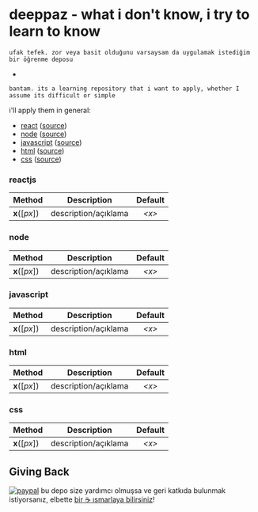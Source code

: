 deeppaz - what i don't know, i try to learn to know
=======================


```
ufak tefek. zor veya basit olduğunu varsaysam da uygulamak istediğim bir öğrenme deposu
```
-
```
bantam. its a learning repository that i want to apply, whether I assume its difficult or simple
```

i'll apply them in general:
* [react](https://www.30secondsofcode.org/) ([source](https://github.com/30-seconds/30-seconds-of-react))
* [node](https://www.30secondsofcode.org/) ([source](https://github.com/30-seconds/30-seconds-of-code))
* [javascript](https://www.30secondsofcode.org/) ([source](https://github.com/30-seconds/30-seconds-of-code))
* [html](https://www.30secondsofcode.org/) ([source](https://github.com/30-seconds/30-seconds-of-interviews))
* [css](https://www.30secondsofcode.org/) ([source](https://github.com/30-seconds/30-seconds-of-css))



### reactjs

| Method | Description | Default |
| --- | --- | :--: |
| <b>x</b>([<i>px</i>]) | description/açıklama | *&lt;x&gt;* |



### node

| Method | Description | Default |
| --- | --- | :--: |
| <b>x</b>([<i>px</i>]) | description/açıklama | *&lt;x&gt;* |



### javascript

| Method | Description | Default |
| --- | --- | :--: |
| <b>x</b>([<i>px</i>]) | description/açıklama | *&lt;x&gt;* |



### html

| Method | Description | Default |
| --- | --- | :--: |
| <b>x</b>([<i>px</i>]) | description/açıklama | *&lt;x&gt;* |



### css

| Method | Description | Default |
| --- | --- | :--: |
| <b>x</b>([<i>px</i>]) | description/açıklama | *&lt;x&gt;* |



## Giving Back

[![paypal](https://www.paypalobjects.com/en_US/i/btn/btn_donate_SM.gif)](https://streamlabs.com/enso/tip) bu depo size yardımcı olmuşsa ve geri katkıda bulunmak istiyorsanız, elbette [bir ☕ ısmarlaya bilirsiniz](https://streamlabs.com/enso/tip)!

[npm-img]: https://img.shields.io/npm/v/3d-force-graph.svg
[npm-url]: https://npmjs.org/package/3d-force-graph
[build-size-img]: https://img.shields.io/bundlephobia/minzip/3d-force-graph.svg
[build-size-url]: https://bundlephobia.com/result?p=3d-force-graph
[dependencies-img]: https://img.shields.io/david/vasturiano/3d-force-graph.svg
[dependencies-url]: https://david-dm.org/vasturiano/3d-force-graph
